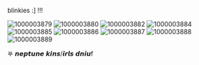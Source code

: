 blinkies :] !!!

![1000003879](https://github.com/user-attachments/assets/71c2771a-2119-47f7-9ee6-ab995026943a)
![1000003880](https://github.com/user-attachments/assets/b81442be-620d-436d-a40a-9ed584713233)
![1000003882](https://github.com/user-attachments/assets/9cdeff96-1a31-40b9-8465-10b45c5f5e54)
![1000003884](https://github.com/user-attachments/assets/f9e58411-2270-489f-b2dc-767a926fc731)
![1000003885](https://github.com/user-attachments/assets/0d7829ce-2a74-45e8-bc53-092760fcf348)
![1000003886](https://github.com/user-attachments/assets/1ea7bc02-eea4-47fa-8c64-b1522d3d0c29)
![1000003887](https://github.com/user-attachments/assets/0d365eb1-d413-4dc5-aec0-31de78a28d55)
![1000003888](https://github.com/user-attachments/assets/fbf6eb02-fa99-4b27-84c4-928da26f448c)
![1000003889](https://github.com/user-attachments/assets/96bf5697-d542-4a2a-acb5-c00cb0658586)

𖤐  𝙣𝙚𝙥𝙩𝙪𝙣𝙚 𝙠𝙞𝙣𝙨/𝙞𝙧𝙡𝙨 𝙙𝙣𝙞𝙪f


